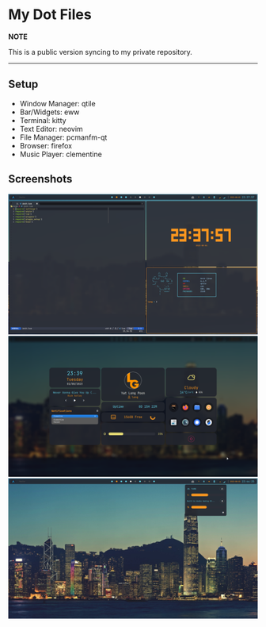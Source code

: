 # My Dot Files
**NOTE**

This is a public version syncing to my private repository.

---

## Setup
- Window Manager: qtile
- Bar/Widgets: eww
- Terminal: kitty
- Text Editor: neovim
- File Manager: pcmanfm-qt
- Browser: firefox
- Music Player: clementine

## Screenshots
![screenshot_0](https://github.com/ylpoonlg/dots/blob/main/img/screenshot_0.png?raw=true)
![screenshot_1](https://github.com/ylpoonlg/dots/blob/main/img/screenshot_1.png?raw=true)
![screenshot_2](https://github.com/ylpoonlg/dots/blob/main/img/screenshot_2.png?raw=true)
